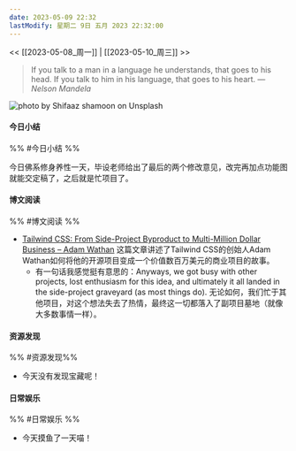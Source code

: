 ```yaml
---
date: 2023-05-09 22:32
lastModify: 星期二 9日 五月 2023 22:32:00
---
```


<< [[2023-05-08_周一]] | [[2023-05-10_周三]]  >>

> If you talk to a man in a language he understands, that goes to his head. If you talk to him in his language, that goes to his heart.
> — <cite>Nelson Mandela</cite>

![photo by Shifaaz shamoon on Unsplash](https://images.unsplash.com/photo-1505118380757-91f5f5632de0?crop=entropy&cs=srgb&fm=jpg&ixid=MnwzNjM5Nzd8MHwxfHJhbmRvbXx8fHx8fHx8fDE2ODM2NTAyNDM&ixlib=rb-4.0.3&q=85&w=200&h=200)

#### 今日小结
%% #今日小结 %%

今日佛系修身养性一天，毕设老师给出了最后的两个修改意见，改完再加点功能图就能交定稿了，之后就是忙项目了。


#### 博文阅读
%% #博文阅读 %%

- [Tailwind CSS: From Side-Project Byproduct to Multi-Million Dollar Business – Adam Wathan](https://adamwathan.me/tailwindcss-from-side-project-byproduct-to-multi-mullion-dollar-business/) 这篇文章讲述了Tailwind CSS的创始人Adam Wathan如何将他的开源项目变成一个价值数百万美元的商业项目的故事。
    - 有一句话我感觉挺有意思的：Anyways, we got busy with other projects, lost enthusiasm for this idea, and ultimately it all landed in the side-project graveyard (as most things do). 无论如何，我们忙于其他项目，对这个想法失去了热情，最终这一切都落入了副项目墓地（就像大多数事情一样）。

#### 资源发现
%% #资源发现%%

- 今天没有发现宝藏呢！

#### 日常娱乐
%% #日常娱乐 %%

- 今天摸鱼了一天喵！

